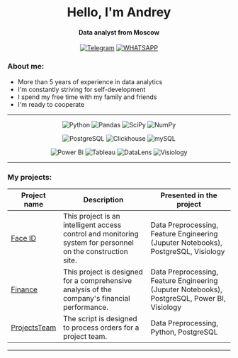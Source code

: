 <div id="header" align="center">
    <h1>Hello, I'm Andrey</h1>
    <h4>Data analyst from Moscow</h4>
</div>

<div align="center">

  <a href="">[![Telegram](https://img.shields.io/badge/Telegram-blue?style=for-the-badge&logo=telegram&logoColor=white)](https://t.me/Andrey_trtk)</a>
  <a href="">[![WHATSAPP](https://img.shields.io/badge/-WHATSAPP-28D146?style=for-the-badge&logo=whatsapp&logoColor=FFFFFF)](https://wa.me/9109716567)</a>

</div>

### About me:
- More than 5 years of experience in data analytics
- I'm constantly striving for self-development
- I spend my free time with my family and friends
- I'm ready to cooperate

---

<div align="center">

![Python](https://img.shields.io/badge/-Python-0b0038?style=for-the-badge&logo=python&logoColor=3c78a9)
![Pandas](https://img.shields.io/badge/pandas-0b0038?style=for-the-badge&logo=pandas&logoColor=white)
![SciPy](https://img.shields.io/badge/SciPy-0b0038?style=for-the-badge&logo=scipy&logoColor=%white)
![NumPy](https://img.shields.io/badge/numpy-0b0038?style=for-the-badge&logo=numpy&logoColor=4c74cc)

![PostgreSQL](https://img.shields.io/badge/PostgreSQL-0b0038?logo=PostgreSQL&s&style=for-the-badge)
![Clickhouse](https://img.shields.io/badge/Clickhouse-0b0038?logo=Clickhouse&style=for-the-badge)
![mySQL](https://img.shields.io/badge/mySQL-0b0038?logo=mySQL&s&style=for-the-badge)

![Power Bi](https://img.shields.io/badge/power_bi-0b0038?style=for-the-badge&logo=powerbi&logoColor=4c74cc)
![Tableau](https://img.shields.io/badge/Tableau-0b0038?logo=Tableau&s&logoColor=yellow&style=for-the-badge)
![DataLens](https://img.shields.io/badge/DataLens-0b0038?style=for-the-badge&logo=datalens&logoColor=4c74cc)
![Visiology](https://img.shields.io/badge/Visiology-0b0038?style=for-the-badge&logo=visiology&logoColor=4c74cc)
</div>
<hr>

### My projects:

| Project name | Description | Presented in the project |
|----------------|-----------------|-----------------|
|[Face ID](https://github.com/AndreyTretjak/Face_id)  | This project is an intelligent access control and monitoring system for personnel on the construction site. | Data Preprocessing, Feature Engineering (Juputer Notebooks), PostgreSQL, Visiology |
|[Finance](https://github.com/AndreyTretjak/Finance)| This project is designed for a comprehensive analysis of the company's financial performance. | Data Preprocessing, Feature Engineering (Juputer Notebooks), PostgreSQL, Power BI, Visiology |
|[ProjectsTeam](https://github.com/AndreyTretjak/Projects_team)| The script is designed to process orders for a project team. | Data Preprocessing, Python, PostgreSQL |



<hr>
